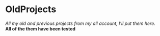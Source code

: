 # OldProjects
*All my old and previous projects from my all account, I'll put them here.*<br>
**All of the them have been tested**
